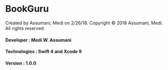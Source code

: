# BookGuru
Created by Assumani, Medi on 2/26/18.
Copyright © 2018 Assumani, Medi. All rights reserved.
#### Developer : Medi W. Assumani
#### Technologies : Swift 4 and Xcode 9
#### Version : 1.0.0
